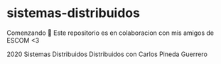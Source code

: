 # sistemas-distribuidos
Comenzando 🚀
Este repositorio es en colaboracion con mis amigos de 
ESCOM <3 


2020 Sistemas Distribuidos
Distribuidos con Carlos Pineda Guerrero
